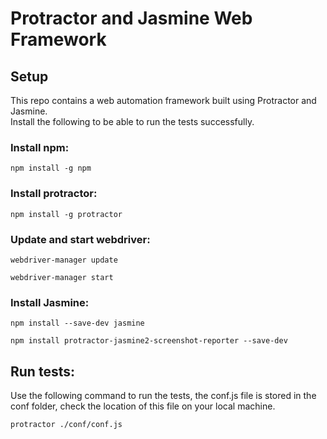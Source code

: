 # Protractor and Jasmine Web Framework

## Setup
This repo contains a web automation framework built using Protractor and Jasmine.  
Install the following to be able to run the tests successfully.

### Install npm:

`npm install -g npm`

### Install protractor:

`npm install -g protractor`

### Update and start webdriver:

`webdriver-manager update`

`webdriver-manager start`

### Install Jasmine: 

`npm install --save-dev jasmine`

`npm install protractor-jasmine2-screenshot-reporter --save-dev`


## Run tests: 
Use the following command to run the tests, the conf.js file is stored in the conf folder, check the location of this file on your local machine.

`protractor ./conf/conf.js`
